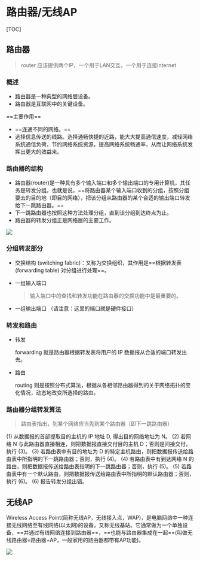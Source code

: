 # 路由器/无线AP

[TOC]

## 路由器

> router 应该提供两个IP，一个用于LAN交互，一个用于连接Internet

### 概述

- 路由器是一种典型的网络层设备。
- 路由器是互联网中的关键设备。

==主要作用==

- ==连通不同的网络。==
- 选择信息传送的线路。选择通畅快捷的近路，能大大提高通信速度，减轻网络系统通信负荷，节约网络系统资源，提高网络系统畅通率，从而让网络系统发挥出更大的效益来。

### 路由器的结构

- 路由器(router)是一种具有多个输入端口和多个输出端口的专用计算机，其任务是转发分组。也就是说，==将路由器某个输入端口收到的分组，按照分组要去的目的地（即目的网络），把该分组从路由器的某个合适的输出端口转发给下一跳路由器。==
- 下一跳路由器也按照这种方法处理分组，直到该分组到达终点为止。 
- 路由器的转发分组正是网络层的主要工作。

<img src="..\..\..\..\imgs\_Net\计算机网络\Snipaste_2020-08-25_01-06-47.png"/>

### 分组转发部分

- 交换结构 (switching fabric)：又称为交换组织，其作用是==根据转发表 (forwarding table) 对分组进行处理==。

- 一组输入端口

  > 输入端口中的查找和转发功能在路由器的交换功能中是最重要的。

- 一组输出端口
  （请注意：这里的端口就是硬件接口）

### 转发和路由

- 转发

  forwarding 就是路由器根据转发表将用户的 IP 数据报从合适的端口转发出去。

- 路由

  routing 则是按照分布式算法，根据从各相邻路由器得到的关于网络拓扑的变化情况，动态地改变所选择的路由。

### 路由器分组转发算法

> 路由表指出，到某个网络应当先到某个路由器（即下一跳路由器）

(1) 从数据报的首部提取目的主机的 IP 地址 D, 得出目的网络地址为 N。
(2) 若网络 N 与此路由器直接相连，则把数据报直接交付目的主机 D；否则是间接交付，执行 (3)。
(3) 若路由表中有目的地址为 D 的特定主机路由，则把数据报传送给路由表中所指明的下一跳路由器；否则，执行 (4)。
(4) 若路由表中有到达网络 N 的路由，则把数据报传送给路由表指明的下一跳路由器；否则，执行 (5)。
(5) 若路由表中有一个默认路由，则把数据报传送给路由表中所指明的默认路由器；否则，执行 (6)。
(6)  报告转发分组出错。 

## 无线AP

Wireless Access Point(简称无线AP，无线接入点，WAP)，是电脑网络中一种连接无线网络至有线网络(以太网)的设备，又称无线基站。它通常做为一个单独设备，==并通过有线网络连接到路由器==，==也能与路由器集成在一起==(叫做无线路由器=路由器+AP，一般家用的路由器都带有AP功能)。

<img src="..\..\..\..\imgs\_Net\Snipaste_2020-10-08_10-10-52.png"/>

